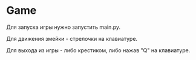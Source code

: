 # Game

Для запуска игры нужно запустить main.py.

Для движения змейки - стрелочки на клавиатуре.

Для выхода из игры - либо крестиком, либо нажав "Q" на клавиатуре.
